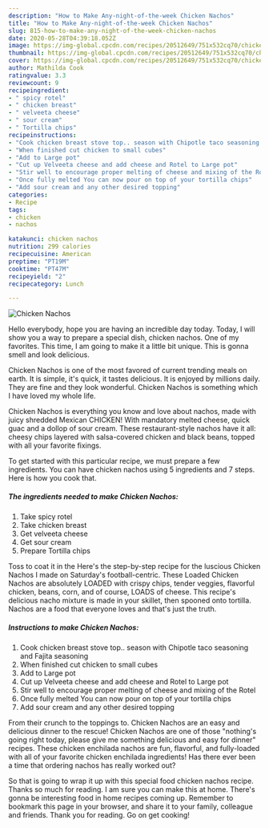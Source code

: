 ```yaml
---
description: "How to Make Any-night-of-the-week Chicken Nachos"
title: "How to Make Any-night-of-the-week Chicken Nachos"
slug: 815-how-to-make-any-night-of-the-week-chicken-nachos
date: 2020-05-28T04:39:18.052Z
image: https://img-global.cpcdn.com/recipes/20512649/751x532cq70/chicken-nachos-recipe-main-photo.jpg
thumbnail: https://img-global.cpcdn.com/recipes/20512649/751x532cq70/chicken-nachos-recipe-main-photo.jpg
cover: https://img-global.cpcdn.com/recipes/20512649/751x532cq70/chicken-nachos-recipe-main-photo.jpg
author: Mathilda Cook
ratingvalue: 3.3
reviewcount: 9
recipeingredient:
- " spicy rotel"
- " chicken breast"
- " velveeta cheese"
- " sour cream"
- " Tortilla chips"
recipeinstructions:
- "Cook chicken breast stove top.. season with Chipotle taco seasoning and Fajita seasoning"
- "When finished cut chicken to small cubes"
- "Add to Large pot"
- "Cut up Velveeta cheese and add cheese and Rotel to Large pot"
- "Stir well to encourage proper melting of cheese and mixing of the Rotel"
- "Once fully melted You can now pour on top of your tortilla chips"
- "Add sour cream and any other desired topping"
categories:
- Recipe
tags:
- chicken
- nachos

katakunci: chicken nachos 
nutrition: 299 calories
recipecuisine: American
preptime: "PT19M"
cooktime: "PT47M"
recipeyield: "2"
recipecategory: Lunch

---
```



![Chicken Nachos](https://img-global.cpcdn.com/recipes/20512649/751x532cq70/chicken-nachos-recipe-main-photo.jpg)

Hello everybody, hope you are having an incredible day today. Today, I will show you a way to prepare a special dish, chicken nachos. One of my favorites. This time, I am going to make it a little bit unique. This is gonna smell and look delicious.

Chicken Nachos is one of the most favored of current trending meals on earth. It is simple, it's quick, it tastes delicious. It is enjoyed by millions daily. They are fine and they look wonderful. Chicken Nachos is something which I have loved my whole life.

Chicken Nachos is everything you know and love about nachos, made with juicy shredded Mexican CHICKEN! With mandatory melted cheese, quick guac and a dollop of sour cream. These restaurant-style nachos have it all: cheesy chips layered with salsa-covered chicken and black beans, topped with all your favorite fixings.


To get started with this particular recipe, we must prepare a few ingredients. You can have chicken nachos using 5 ingredients and 7 steps. Here is how you cook that.

<!--inarticleads1-->

##### The ingredients needed to make Chicken Nachos:

1. Take  spicy rotel
1. Take  chicken breast
1. Get  velveeta cheese
1. Get  sour cream
1. Prepare  Tortilla chips


Toss to coat it in the Here&#39;s the step-by-step recipe for the luscious Chicken Nachos I made on Saturday&#39;s football-centric. These Loaded Chicken Nachos are absolutely LOADED with crispy chips, tender veggies, flavorful chicken, beans, corn, and of course, LOADS of cheese. This recipe&#39;s delicious nacho mixture is made in your skillet, then spooned onto tortilla. Nachos are a food that everyone loves and that&#39;s just the truth. 

<!--inarticleads2-->

##### Instructions to make Chicken Nachos:

1. Cook chicken breast stove top.. season with Chipotle taco seasoning and Fajita seasoning
1. When finished cut chicken to small cubes
1. Add to Large pot
1. Cut up Velveeta cheese and add cheese and Rotel to Large pot
1. Stir well to encourage proper melting of cheese and mixing of the Rotel
1. Once fully melted You can now pour on top of your tortilla chips
1. Add sour cream and any other desired topping


From their crunch to the toppings to. Chicken Nachos are an easy and delicious dinner to the rescue! Chicken Nachos are one of those &#34;nothing&#39;s going right today, please give me something delicious and easy for dinner&#34; recipes. These chicken enchilada nachos are fun, flavorful, and fully-loaded with all of your favorite chicken enchilada ingredients! Has there ever been a time that ordering nachos has really worked out? 

So that is going to wrap it up with this special food chicken nachos recipe. Thanks so much for reading. I am sure you can make this at home. There's gonna be interesting food in home recipes coming up. Remember to bookmark this page in your browser, and share it to your family, colleague and friends. Thank you for reading. Go on get cooking!

